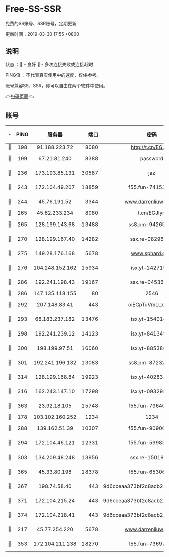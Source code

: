 # Free-SS-SSR

免费的SS账号、SSR账号，定期更新

更新时间：2019-03-30 17:55 +0800

## 说明

状态     ：🙂 - 良好 🙁 - 多次连接失败或连接超时

PING值   ：不代表真实使用中的速度，仅供参考。

账号兼容SS、SSR，你可以自由在两个软件中使用。

👉[扫码页面](https://liesauer.github.io/Free-SS-SSR/)👈

## 账号

|-|PING|服务器|端口|密码|加密方式|区域|
|:----:|:----:|:-----:|-----:|:----:|:----:|:----:|
|🙂|198|91.188.223.72|8080|http://t.cn/EGJIyrl|rc4-md5|RU|
|🙂|199|67.21.81.240|8388|password|aes-256-cfb|US|
|🙂|236|173.193.85.131|30587|jaz|aes-256-cfb|US|
|🙂|243|172.104.49.207|18859|f55.fun-74153575|aes-256-cfb|SG|
|🙂|244|45.76.191.52|3344|www.darrenliuwei.com|aes-256-cfb|JP|
|🙂|265|45.62.233.234|8080|t.cn/EGJIyrl|rc4-md5|CA|
|🙂|265|128.199.143.68|13488|ss8.pm-94265136|aes-256-cfb|SG|
|🙂|270|128.199.167.40|14282|ssx.re-08296146|aes-256-cfb|SG|
|🙂|275|149.28.176.168|5678|www.sphard.com|aes-256-cfb|AU|
|🙂|276|104.248.152.162|15934|isx.yt-24271978|aes-256-cfb|SG|
|🙂|286|192.241.198.43|19167|ssx.re-04536960|aes-256-cfb|US|
|🙂|286|147.135.118.155|80|2546|chacha20|US|
|🙂|292|207.148.83.41|443|oiECpTuVmLLxk4Ts|aes-256-cfb|AU|
|🙂|293|68.183.237.182|13476|isx.yt-15401428|aes-256-cfb|SG|
|🙂|298|192.241.239.12|14123|isx.yt-84134989|aes-256-cfb|US|
|🙂|300|198.199.97.51|16060|isx.yt-88538698|aes-256-cfb|US|
|🙂|301|192.241.196.132|13083|ss8.pm-87232244|aes-256-cfb|US|
|🙂|314|128.199.168.84|19923|isx.yt-40283150|aes-256-cfb|SG|
|🙂|316|162.243.147.10|17298|isx.yt-09329886|aes-256-cfb|US|
|🙂|363|23.92.18.105|15748|f55.fun-79640206|aes-256-cfb|US|
|🙂|178|103.102.160.252|1234|1234|rc4-md5|JP|
|🙂|288|139.162.51.39|10307|f55.fun-90906199|aes-256-cfb|SG|
|🙂|294|172.104.46.121|12331|f55.fun-59983873|aes-256-cfb|SG|
|🙂|303|134.209.48.248|13956|ssx.re-15019665|aes-256-cfb|US|
|🙂|365|45.33.80.198|18378|f55.fun-65306574|aes-256-cfb|US|
|🙂|367|198.74.58.40|443|9d6cceaa373bf2c8acb22e60b6a58be6|aes-256-cfb|US|
|🙂|371|172.104.215.24|443|9d6cceaa373bf2c8acb22e60b6a58be6|aes-256-cfb|US|
|🙂|374|172.104.218.41|443|9d6cceaa373bf2c8acb22e60b6a58be6|aes-256-cfb|US|
|🙁|217|45.77.254.220|5678|www.darrenliuwei.com|aes-256-cfb|SG|
|🙁|353|172.104.211.238|18270|f55.fun-73697687|aes-256-cfb|US|
